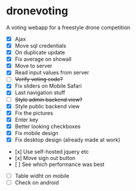 # dronevoting
A voting webapp for a freestyle drone competition

- [x] Ajax
- [x] Move sql credentials
- [x] On duplicate update
- [x] Fix average on showall
- [x] Move to server
- [x] Read input values from server
- [ ] ~~Verify voting code?~~
- [x] Fix sliders on Mobile Safari
- [x] Last navigation stuff
- [ ] ~~Style admin backend view?~~
- [x] Style public backend view
- [x] Fix the pictures
- [x] Enter key
- [x] Better looking checkboxes
- [x] Fix mobile design
- [x] Fix desktop design (already made at work)
- [x] Use self-hosted jquery etc
- [x] Move sign out button
- [ ] See which performance was best
- [ ] Table widht on mobile
- [ ] Check on android

